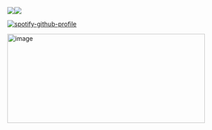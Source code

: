 ![](https://files.catbox.moe/9j5oy9.gif)![](https://files.catbox.moe/js1lh7.gif)

[![spotify-github-profile](https://spotify-github-profile.kittinanx.com/api/view?uid=313x76d5bipcncviinucldc46i7u&cover_image=true&theme=novatorem&show_offline=false&background_color=121212&interchange=false&bar_color=FFBC4C&bar_color_cover=false)](https://github.com/kittinan/spotify-github-profile)

<img width="450" height="203" alt="image" src="https://github.com/user-attachments/assets/0695bbb0-1a14-4d77-99aa-54d440a6c601" />
